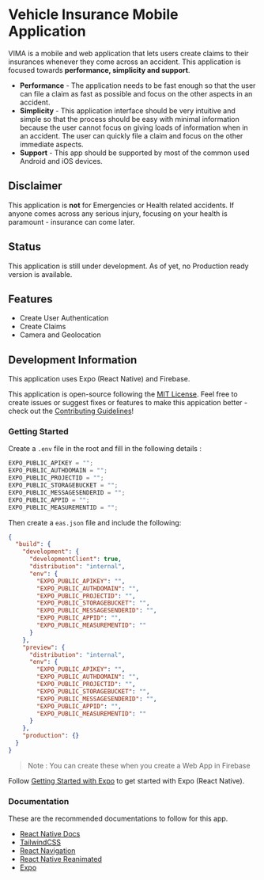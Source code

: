 # Vehicle Insurance Mobile Application

VIMA is a mobile and web application that lets users create claims to their insurances whenever they come across an accident. This application is focused towards **performance, simplicity and support**.

- **Performance** - The application needs to be fast enough so that the user can file a claim as fast as possible and focus on the other aspects in an accident.
- **Simplicity** - This application interface should be very intuitive and simple so that the process should be easy with minimal information because the user cannot focus on giving loads of information when in an accident. The user can quickly file a claim and focus on the other immediate aspects.
- **Support** - This app should be supported by most of the common used Android and iOS devices.

## Disclaimer

This application is **not** for Emergencies or Health related accidents. If anyone comes across any serious injury, focusing on your health is paramount - insurance can come later.

## Status

This application is still under development. As of yet, no Production ready version is available.

## Features

- Create User Authentication
- Create Claims
- Camera and Geolocation

## Development Information

This application uses Expo (React Native) and Firebase.

This application is open-source following the [MIT License](./LICENSE). Feel free to create issues or suggest fixes or features to make this appication better - check out the [Contributing Guidelines](./CONTRIBUTING.md)!

### Getting Started

Create a `.env` file in the root and fill in the following details :

```js
EXPO_PUBLIC_APIKEY = "";
EXPO_PUBLIC_AUTHDOMAIN = "";
EXPO_PUBLIC_PROJECTID = "";
EXPO_PUBLIC_STORAGEBUCKET = "";
EXPO_PUBLIC_MESSAGESENDERID = "";
EXPO_PUBLIC_APPID = "";
EXPO_PUBLIC_MEASUREMENTID = "";
```

Then create a `eas.json` file and include the following:

```json
{
  "build": {
    "development": {
      "developmentClient": true,
      "distribution": "internal",
      "env": {
        "EXPO_PUBLIC_APIKEY": "",
        "EXPO_PUBLIC_AUTHDOMAIN": "",
        "EXPO_PUBLIC_PROJECTID": "",
        "EXPO_PUBLIC_STORAGEBUCKET": "",
        "EXPO_PUBLIC_MESSAGESENDERID": "",
        "EXPO_PUBLIC_APPID": "",
        "EXPO_PUBLIC_MEASUREMENTID": ""
      }
    },
    "preview": {
      "distribution": "internal",
      "env": {
        "EXPO_PUBLIC_APIKEY": "",
        "EXPO_PUBLIC_AUTHDOMAIN": "",
        "EXPO_PUBLIC_PROJECTID": "",
        "EXPO_PUBLIC_STORAGEBUCKET": "",
        "EXPO_PUBLIC_MESSAGESENDERID": "",
        "EXPO_PUBLIC_APPID": "",
        "EXPO_PUBLIC_MEASUREMENTID": ""
      }
    },
    "production": {}
  }
}
```

> Note : You can create these when you create a Web App in Firebase

Follow [Getting Started with Expo](https://docs.expo.dev/) to get started with Expo (React Native).

### Documentation

These are the recommended documentations to follow for this app.

- [React Native Docs](https://reactnative.dev/docs/pressable)
- [TailwindCSS](https://tailwindcss.com/docs/installation)
- [React Navigation](https://reactnavigation.org/docs/tab-based-navigation/)
- [React Native Reanimated](https://docs.swmansion.com/react-native-reanimated/)
- [Expo](https://docs.expo.dev/)
